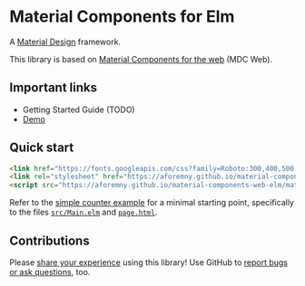 # Material Components for Elm

A [Material Design](https://material.io/design) framework.

This library is based on [Material Components for the
web](https://github.com/material-components/material-components-web) (MDC Web).


## Important links

- Getting Started Guide (TODO)
- [Demo](https://aforemny.github.io/material-components-web-elm)


## Quick start

```html
<link href="https://fonts.googleapis.com/css?family=Roboto:300,400,500|Material+Icons" rel="stylesheet">
<link rel="stylesheet" href="https://aforemny.github.io/material-components-web-elm/material-components-web-elm.min.css">
<script src="https://aforemny.github.io/material-components-web-elm/material-components-web-elm.min.js"></script>
```

Refer to the [simple counter
example](https://github.com/aforemny/material-components-web-elm/blob/master/examples/simple-counter)
for a minimal starting point, specifically to the files
[`src/Main.elm`](https://github.com/aforemny/material-components-web-elm/blob/master/examples/simple-counter/src/Main.elm)
and
[`page.html`](https://github.com/aforemny/material-components-web-elm/blob/master/examples/simple-counter/page.html).


## Contributions

Please [share your
experience](https://github.com/aforemny/material-components-web-elm/issues) using
this library! Use GitHub to [report bugs or ask
questions](https://github.com/aforemny/material-components-web-elm/issues), too.
